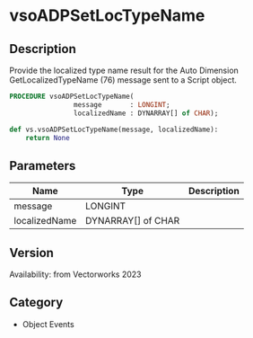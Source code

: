 # vsoADPSetLocTypeName

## Description
Provide the localized type name result for the Auto Dimension GetLocalizedTypeName (76) message sent to a Script object.

```pascal
PROCEDURE vsoADPSetLocTypeName(
				message       : LONGINT;
				localizedName : DYNARRAY[] of CHAR);
```

```python
def vs.vsoADPSetLocTypeName(message, localizedName):
    return None
```

## Parameters
|Name|Type|Description|
|---|---|---|
|message|LONGINT|   |
|localizedName|DYNARRAY[] of CHAR|   |

## Version
Availability: from Vectorworks 2023

## Category
* Object Events

